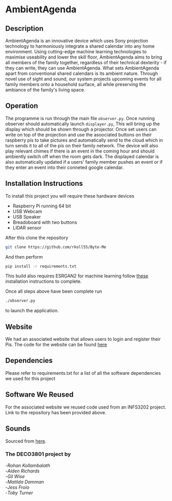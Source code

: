 # AmbientAgenda

## Description
AmbientAgenda is an innovative device which uses Sony projection technology to harmoniously integrate a shared calendar into any home environment. Using cutting-edge machine learning technologies to maximise useability and lower the skill floor,  AmbientAgenda aims to bring all members of the family together, regardless of their technical dexterity - if they can write, they can use AmbientAgenda. What sets AmbientAgenda apart from conventional shared calendars is its ambient nature. Through novel use of sight and sound, our system projects upcoming events for all family members onto a household surface, all while preserving the ambiance of the family's living space. 

## Operation
The programme is run through the main file `observer.py`. Once running observer should automatically launch `displayer.py`, This will bring up the display which should be shown through a projector. Once set users can write on top of the projection and use the asoociated buttons on their raspberry pis to take pictures and automatically send to the cloud which in turn sends it to all of the pis on their family network. The device will also play relevant chimes if there is an event in the coming hour and should ambiently switch off when the room gets dark. The displayed calendar is also automatically updated if a users' family member pushes an event or if they enter an event into their conneted google calendar. 

## Installation Instructions
To install this project you will require these hardware devices
- Raspberry Pi running 64 bit
- USB Webcam
- USB Speaker
- Breadoboard with two buttons
- LIDAR sensor

After this clone the repository
```bash
git clone https://github.com/rkoll55/Byte-Me
```

And then perform
```bash
pip install -r requirements.txt
```
This build also requires ESRGAN2 for machine learning follow [these](https://huggingface.co/ai-forever/Real-ESRGAN/resolve/0a00b8e4dc6dd1e1fe0ebb453d4ffeb3f52f89a4/README.md) installation instructions to complete.


Once all steps above have been complete run
```bash
./observer.py
```
to launch the application.

## Website
We had an associated website that allows users to login and register their Pis. The code for the website can be found [here](https://github.com/rkoll55/Ambiance)

## Dependencies
Please refer to requirements.txt for a list of all the software dependencies we used for this project

## Software We Reused
For the associated website we reused code used from an INFS3202 project. Link to the repository has been provided above.

## Sounds
Sourced from [here](https://www.zapsplat.com/basic-member-home/).

### The DECO3801 project by  
-*Rohan Kollambalath*  
-*Aiden Richards*   
-*Gil Wise*   
-*Matilda Damman*  
-*Jess Froio*  
-*Toby Turner*
